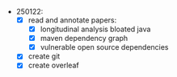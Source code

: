 - 250122:
    - [X] read and annotate papers:
        - [X] longitudinal analysis bloated java
        - [X] maven dependency graph
        - [X] vulnerable open source dependencies
    - [X] create git
    - [X] create overleaf
